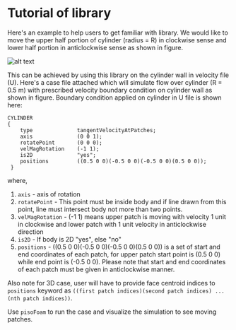 # Tutorial of library

Here's an example to help users to get familiar with library. We would like to move the upper half portion of cylinder (radius = R) in clockwise sense and lower half portion in anticlockwise sense as shown in figure. 

![alt text](https://github.com/prstukumar/tangentVelocityAtPatches/blob/master/examples/2DCase/figure2.png)

This can be achieved by using this library on the cylinder wall in velocity file (U). Here's a case file attached which will simulate flow over cylinder (R = 0.5 m) with prescribed velocity boundary condition on cylinder wall as shown in figure. Boundary condition applied on cylinder in U file is shown here:

```
CYLINDER
{
    type              tangentVelocityAtPatches;
    axis              (0 0 1);
    rotatePoint       (0 0 0);
    velMagRotation    (-1 1);
    is2D              "yes";
    positions         ((0.5 0 0)(-0.5 0 0)(-0.5 0 0)(0.5 0 0));
 }
```
where, 
1. ```axis``` - axis of rotation
2. ```rotatePoint``` - This point must be inside body and if line drawn from this point, line must intersect body not more than two points.
3. ```velMagRotation``` - (-1 1) means upper patch is moving with velocity 1 unit in clockwise and lower patch with 1 unit velocity in anticlockwise direction
4. ```is2D``` - If body is 2D "yes", else "no"
5. ```positions``` - ((0.5 0 0)(-0.5 0 0)(-0.5 0 0)(0.5 0 0)) is a set of start and end coordinates of each patch, for upper patch start point is (0.5 0 0) while end point is (-0.5 0 0). Please note that start and end coordinates of each patch must be given in anticlockwise manner.

Also note for 3D case, user will have to provide face centroid indices to ```positions``` keyword as ```((first patch indices)(second patch indices) ... (nth patch indices))```. 

Use ```pisoFoam``` to run the case and visualize the simulation to see moving patches.
